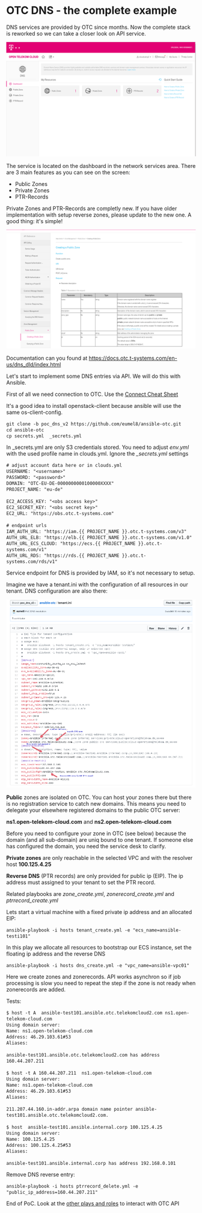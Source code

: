# OTC DNS - the complete example

DNS services are provided by OTC since months. Now the complete stack
is reworked so we can take a closer look on API service.

![OTC Dashboard](/pictures/otc-dns.png)

The service is located on the dashboard in the network services area.
There are 3 main features as you can see on the screen:

* Public Zones
* Private Zones
* PTR-Records

Private Zones and PTR-Records are completly new. If you have older 
implementation with setup reverse zones, please update to the new one.
A good thing: it's simple!

![OTC API](/pictures/otc-dns-api.png)

Documentation can you found at https://docs.otc.t-systems.com/en-us/dns_dld/index.html

Let's start to implement some DNS entries via API. We will do this with Ansible.

First of all we need connection to OTC. Use the [Connect Cheat Sheet](https://github.com/eumel8/ansible-otc/blob/poc_dns_v2/CONNECT.md)

It's a good idea to install openstack-client because ansible will use
the same os-client-config. 

```
git clone -b poc_dns_v2 https://github.com/eumel8/ansible-otc.git
cd ansible-otc
cp secrets.yml  _secrets.yml 
```
In _secrets.yml are only S3 credentials stored. You need to adjust *env.yml* 
with the used profile name in clouds.yml. Ignore the *_secrets.yml* settings

```
# adjust account data here or in clouds.yml
USERNAME: "<username>"
PASSWORD: "<password>"
DOMAIN: "OTC-EU-DE-0000000000100000XXXX"
PROJECT_NAME: "eu-de"

EC2_ACCESS_KEY: "<obs access key>"
EC2_SECRET_KEY: "<obs secret key>"
EC2_URL: "https://obs.otc.t-systems.com"

# endpoint urls
IAM_AUTH_URL: "https://iam.{{ PROJECT_NAME }}.otc.t-systems.com/v3"
AUTH_URL_ELB: "https://elb.{{ PROJECT_NAME }}.otc.t-systems.com/v1.0"
AUTH_URL_ECS_CLOUD: "https://ecs.{{ PROJECT_NAME }}.otc.t-systems.com/v1"
AUTH_URL_RDS: "https://rds.{{ PROJECT_NAME }}.otc.t-systems.com/rds/v1"
```

Service endpoint for DNS is provided by IAM, so it's not necessary to setup.


Imagine we have a tenant.ini with the configuration of all resources in our tenant. 
DNS configuration are also there:

![tenant.ini](/pictures/tenant-ini-dns.png)

**Public** zones are isolated on OTC. You can host your zones there but there 
is no registration service to catch new domains. This means you need to 
delegate your elsewhere registered domains to the public OTC server:

**ns1.open-telekom-cloud.com** and **ns2.open-telekom-cloud.com**

Before you need to configure your zone in OTC (see below) because the domain 
(and all sub-domain) are uniq bound to one tenant. If someone else has 
configured the domain, you need the service desk to clarify.

**Private zones** are only reachable in the selected VPC and with the resolver host **100.125.4.25**

**Reverse DNS** (PTR records) are only provided for public ip (EIP). The
ip address must assigned to your tenant to set the PTR record.

Related playbooks are *zone_create.yml*, *zonerecord_create.yml* and *ptrrecord_create.yml*


Lets start a virtual machine with a fixed private ip address and an allocated EIP:

```
ansible-playbook -i hosts tenant_create.yml -e "ecs_name=ansible-testi101"
```

In this play we allocate all resources to bootstrap our ECS instance, set the floating ip
address and the reverse DNS

```
ansible-playbook -i hosts dns_create.yml -e "vpc_name=ansible-vpc01"
```

Here we create zones and zonerecords. API works asynchron so if job processing is slow
you need to repeat the step if the zone is not ready when zonerecords are added.

Tests:
```
$ host -t A  ansible-test101.ansible.otc.telekomcloud2.com ns1.open-telekom-cloud.com
Using domain server:
Name: ns1.open-telekom-cloud.com
Address: 46.29.103.61#53
Aliases: 

ansible-test101.ansible.otc.telekomcloud2.com has address 160.44.207.211

$ host -t A 160.44.207.211  ns1.open-telekom-cloud.com
Using domain server:
Name: ns1.open-telekom-cloud.com
Address: 46.29.103.61#53
Aliases: 

211.207.44.160.in-addr.arpa domain name pointer ansible-test101.ansible.otc.telekomcloud2.com.

$ host  ansible-test101.ansible.internal.corp 100.125.4.25
Using domain server:
Name: 100.125.4.25
Address: 100.125.4.25#53
Aliases: 

ansible-test101.ansible.internal.corp has address 192.168.0.101

```

Remove DNS reverse entry:

```
ansible-playbook -i hosts ptrrecord_delete.yml -e "public_ip_address=160.44.207.211"
```

End of PoC. Look at the [other plays and roles](https://github.com/eumel8/ansible-otc) to interact with OTC API

